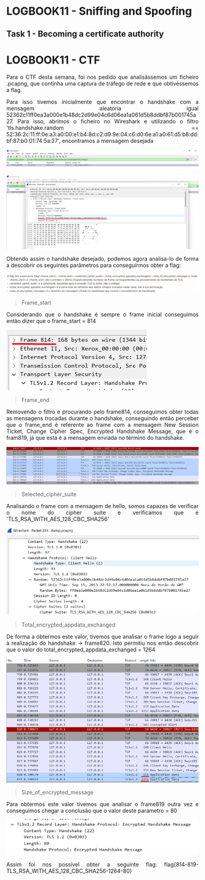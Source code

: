 # LOGBOOK11 - Sniffing and Spoofing
## Task 1 - Becoming a certificate authority
<div <div align="justify">



# LOGBOOK11 - CTF

<p> Para o CTF desta semana, foi nos pedido que analisássemos um ficheiro .pcapng, que continha uma captura de tráfego de rede e que obtivéssemos a flag. </p>
<p> Para isso tivemos inicialmente que encontrar o handshake com a mensagem aleatória igual 52362c11ff0ea3a000e1b48dc2d99e04c6d06ea1a061d5b8ddbf87b001745a27. Para isso, abrimos o ficheiro no Wireshark e utilizando o filtro 'tls.handshake.random == 52:36:2c:11:ff:0e:a3:a0:00:e1:b4:8d:c2:d9:9e:04:c6:d0:6e:a1:a0:61:d5:b8:dd:bf:87:b0:01:74:5a:27', encontramos a mensagem desejada</p>

![Alt text](uploads/logbook13P1.png)

![Alt text](uploads/logbook13P2.png)

<p> Obtendo assim o handshake desejado, podemos agora analisa-lo de forma a descobrir os seguintes parâmetros para conseguirmos obter a flag:</p>

![Alt text](uploads/logbook13P3.png)

>Frame_start

<p> Considerando que o handshake é sempre o frame inicial conseguimos então dizer que o frame_start = 814 </p>

![Alt text](uploads/logbook13P4.png)

>Frame_end

<p> Removendo o filtro e procurando pelo frame814, conseguimos obter todas as mensagens trocadas durante o handshake, conseguindo então perceber que o frame_end é referente ao frame com a mensagem New Session Ticket, Change Cipher Spec, Encrypted Handshake Message, que é o fram819, já que está é a mensagem enviada no término do handshake. 
</p>

![Alt text](uploads/logbook13P5.png)

>Selected_cipher_suite

<p> Analisando o frame com a mensagem de hello, somos capazes de verificar o nome do cipher suite e verificamos que é 'TLS_RSA_WITH_AES_128_CBC_SHA256' </p>

![Alt text](uploads/logbook13P6.png)

>Total_encrypted_appdata_exchanged

<p> De forma a obtermos este valor, tivemos que analisar o frame logo a seguir à realização do handshake -> frame820. Isto permitiu nos então descobrir que o valor do total_encrypted_appdata_exchanged = 1264 </p>

![Alt text](uploads/logbook13P7.png)

>Size_of_encrypted_message

<p> Para obtermos este valor tivemos que analisar o frame819 outra vez e conseguimos chegar a conclusão que o valor deste parametro = 80 </p>

![Alt text](uploads/logbook13P8.png)

<p> Assim foi nos possível obter a seguinte flag: flag{814-819-TLS_RSA_WITH_AES_128_CBC_SHA256-1264-80} </p>


